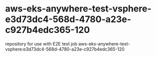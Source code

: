 # aws-eks-anywhere-test-vsphere-e3d73dc4-568d-4780-a23e-c927b4edc365-120
repository for use with E2E test job aws-eks-anywhere-test-vsphere:e3d73dc4-568d-4780-a23e-c927b4edc365-120
